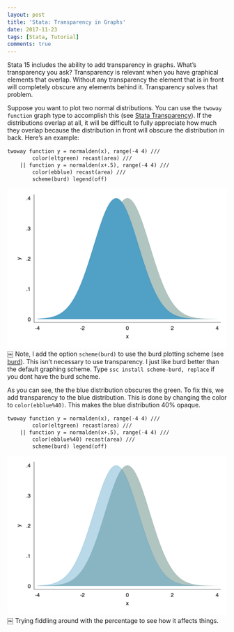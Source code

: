 ```yaml
---
layout: post
title: 'Stata: Transparency in Graphs'
date: 2017-11-23
tags: [Stata, Tutorial]
comments: true
---
```


Stata 15 includes the ability to add transparency in graphs. What’s transparency you ask? Transparency is relevant when you have graphical elements that overlap. Without any transparency the element that is in front will completely obscure any elements behind it. Transparency solves that problem. 

Suppose you want to plot two normal distributions. You can use the `twoway function` graph type to accomplish this (see [Stata Transparency](https://www.psychstatistics.com/2010/11/24/stata-graphing-distributions/)). If the distributions overlap at all, it will be difficult to fully appreciate how much they overlap because the distribution in front will obscure the distribution in back. Here’s an example:

	twoway function y = normalden(x), range(-4 4) ///
			color(eltgreen) recast(area) ///
		|| function y = normalden(x+.5), range(-4 4) ///
			color(ebblue) recast(area) ///	
			scheme(burd) legend(off)

![overlap](/assets/normaldenoverlap.png)
￼
Note, I add the option `scheme(burd)` to use the burd plotting scheme (see [burd](https://github.com/briatte/burd/wiki)). This isn’t necessary to use transparency. I just like burd better than the default graphing scheme. Type `ssc install scheme-burd, replace` if you dont have the burd scheme.

As you can see, the the blue distribution obscures the green. To fix this, we add transparency to the blue distribution. This is done by changing the color to `color(ebblue%40)`. This makes the blue distribution 40% opaque. 


	twoway function y = normalden(x), range(-4 4) ///
			color(eltgreen) recast(area) ///
		|| function y = normalden(x+.5), range(-4 4) ///
			color(ebblue%40) recast(area) ///	
			scheme(burd) legend(off)

![overlap](/assets/normaldenoverlap_transparency.png)
￼
Trying fiddling around with the percentage to see how it affects things.